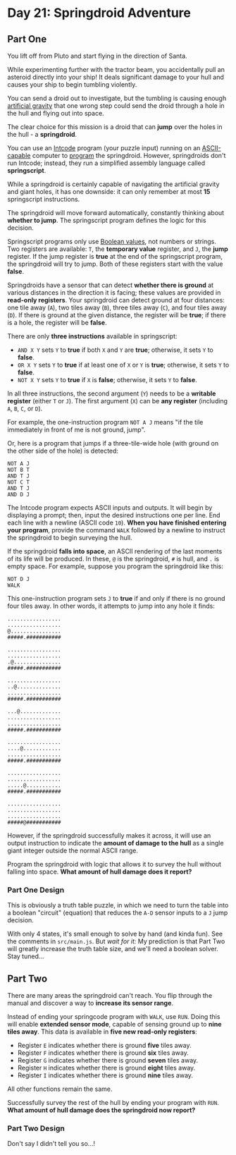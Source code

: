 # Day 21: Springdroid Adventure

## Part One

You lift off from Pluto and start flying in the direction of Santa.

While experimenting further with the tractor beam, you accidentally pull an asteroid directly into your ship! It deals significant damage to your hull and causes your ship to begin tumbling violently.

You can send a droid out to investigate, but the tumbling is causing enough [artificial gravity](https://en.wikipedia.org/wiki/Artificial_gravity) that one wrong step could send the droid through a hole in the hull and flying out into space.

The clear choice for this mission is a droid that can **jump** over the holes in the hull - a **springdroid**.

You can use an [Intcode](https://adventofcode.com/2019/day/9) program (your puzzle input) running on an [ASCII-capable](https://adventofcode.com/2019/day/17) computer to [program](https://en.wikipedia.org/wiki/Programmable_read-only_memory) the springdroid. However, springdroids don't run Intcode; instead, they run a simplified assembly language called **springscript**.

While a springdroid is certainly capable of navigating the artificial gravity and giant holes, it has one downside: it can only remember at most **15** springscript instructions.

The springdroid will move forward automatically, constantly thinking about **whether to jump**. The springscript program defines the logic for this decision.

Springscript programs only use [Boolean values](https://en.wikipedia.org/wiki/Boolean_data_type), not numbers or strings. Two registers are available: `T`, the **temporary value** register, and `J`, the **jump** register. If the jump register is **true** at the end of the springscript program, the springdroid will try to jump. Both of these registers start with the value **false**.

Springdroids have a sensor that can detect **whether there is ground** at various distances in the direction it is facing; these values are provided in **read-only registers**. Your springdroid can detect ground at four distances: one tile away (`A`), two tiles away (`B`), three tiles away (`C`), and four tiles away (`D`). If there is ground at the given distance, the register will be **true**; if there is a hole, the register will be **false**.

There are only **three instructions** available in springscript:

-   `AND X Y` sets `Y` to **true** if both `X` and `Y` are **true**; otherwise, it sets `Y` to **false**.
-   `OR X Y` sets `Y` to **true** if at least one of `X` or `Y` is **true**; otherwise, it sets `Y` to **false**.
-   `NOT X Y` sets `Y` to **true** if `X` is **false**; otherwise, it sets `Y` to **false**.

In all three instructions, the second argument (`Y`) needs to be a **writable register** (either `T` or `J`). The first argument (`X`) can be **any register** (including `A`, `B`, `C`, or `D`).

For example, the one-instruction program `NOT A J` means "if the tile immediately in front of me is not ground, jump".

Or, here is a program that jumps if a three-tile-wide hole (with ground on the other side of the hole) is detected:

```
NOT A J
NOT B T
AND T J
NOT C T
AND T J
AND D J

```

The Intcode program expects ASCII inputs and outputs. It will begin by displaying a prompt; then, input the desired instructions one per line. End each line with a newline (ASCII code `10`). **When you have finished entering your program**, provide the command `WALK` followed by a newline to instruct the springdroid to begin surveying the hull.

If the springdroid **falls into space**, an ASCII rendering of the last moments of its life will be produced. In these, `@` is the springdroid, `#` is hull, and `.` is empty space. For example, suppose you program the springdroid like this:

```
NOT D J
WALK

```

This one-instruction program sets `J` to **true** if and only if there is no ground four tiles away. In other words, it attempts to jump into any hole it finds:

```
.................
.................
@................
#####.###########

.................
.................
.@...............
#####.###########

.................
..@..............
.................
#####.###########

...@.............
.................
.................
#####.###########

.................
....@............
.................
#####.###########

.................
.................
.....@...........
#####.###########

.................
.................
.................
#####@###########

```

However, if the springdroid successfully makes it across, it will use an output instruction to indicate the **amount of damage to the hull** as a single giant integer outside the normal ASCII range.

Program the springdroid with logic that allows it to survey the hull without falling into space. **What amount of hull damage does it report?**

### Part One Design

This is obviously a truth table puzzle, in which we need to turn the table into a boolean "circuit" (equation) that reduces the `A-D` sensor inputs to a `J` jump decision.

With only 4 states, it's small enough to solve by hand (and kinda fun). See the comments in `src/main.js`. But _wait for it:_ My prediction is that Part Two will greatly increase the truth table size, and we'll need a boolean solver. Stay tuned...

## Part Two

There are many areas the springdroid can't reach. You flip through the manual and discover a way to **increase its sensor range**.

Instead of ending your springcode program with `WALK`, use `RUN`. Doing this will enable **extended sensor mode**, capable of sensing ground up to **nine tiles away**. This data is available in **five new read-only registers**:

-   Register `E` indicates whether there is ground **five** tiles away.
-   Register `F` indicates whether there is ground **six** tiles away.
-   Register `G` indicates whether there is ground **seven** tiles away.
-   Register `H` indicates whether there is ground **eight** tiles away.
-   Register `I` indicates whether there is ground **nine** tiles away.

All other functions remain the same.

Successfully survey the rest of the hull by ending your program with `RUN`. **What amount of hull damage does the springdroid now report?**

### Part Two Design

Don't say I didn't tell you so...!
